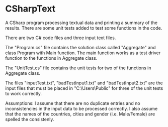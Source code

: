 # CSharpText
A CSharp program processing textual data and printing a summary of the results. 
There are some unit tests added to test some functions in the code.

There are two C# code files and three input text files.

The "Program.cs" file contains the solution class called "Aggregate" and class Program with Main function.
The main function works as a test driver function to the functions in Aggregate class.

The "UnitTest.cs" file contains the unit tests for two of the functions in Aggregate class.

The files "inputTest.txt", "badTestInput1.txt" and "badTestInput2.txt" are the input files that must be placed in "C:\Users\Public\" for three of the unit tests to work correctly.


Assumptions:
I assume that there are no duplicate entries and no inconsistencies in the input data to be processed correctly.
I also assume that the names of the countries, cities and gender (i.e. Male/Female) are spelled the consistenly.
